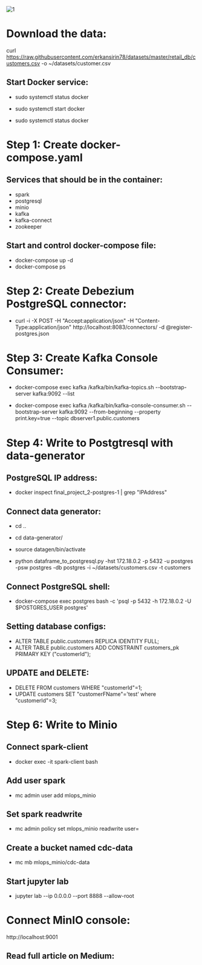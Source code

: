    ![1](https://user-images.githubusercontent.com/73841520/219899544-8acb7985-5ee9-438a-91ed-ede1795ea9cd.png)

# Download the data:

curl https://raw.githubusercontent.com/erkansirin78/datasets/master/retail_db/customers.csv -o ~/datasets/customer.csv

## Start Docker service:

* sudo systemctl status docker

* sudo systemctl start docker

* sudo systemctl status docker

# Step 1: Create docker-compose.yaml

## Services that should be in the container:

- spark
- postgresql
- minio
- kafka
- kafka-connect
- zookeeper

## Start and control docker-compose file:
- docker-compose up -d
- docker-compose ps 

# Step 2: Create Debezium PostgreSQL connector:
* curl -i -X POST -H "Accept:application/json" -H "Content-Type:application/json" http://localhost:8083/connectors/ -d @register-postgres.json


# Step 3: Create Kafka Console Consumer:
* docker-compose exec kafka /kafka/bin/kafka-topics.sh --bootstrap-server kafka:9092 --list

* docker-compose exec kafka /kafka/bin/kafka-console-consumer.sh --bootstrap-server kafka:9092 --from-beginning --property print.key=true --topic dbserver1.public.customers


# Step 4: Write to Postgtresql with data-generator

## PostgreSQL IP address:
* docker inspect final_project_2-postgres-1 | grep "IPAddress"

## Connect data generator:
* cd ..
* cd data-generator/
* source datagen/bin/activate

* python dataframe_to_postgresql.py -hst 172.18.0.2 -p 5432 -u postgres -psw postgres -db postgres -i ~/datasets/customers.csv -t customers

## Connect PostgreSQL shell:
* docker-compose exec postgres bash -c 'psql -p 5432 -h 172.18.0.2 -U $POSTGRES_USER postgres'

## Setting database configs:
* ALTER TABLE public.customers REPLICA IDENTITY FULL;
* ALTER TABLE public.customers ADD CONSTRAINT customers_pk PRIMARY KEY ("customerId");

## UPDATE and DELETE:
* DELETE FROM customers WHERE "customerId"=1;
* UPDATE customers SET "customerFName"='test' where "customerId"=3;


# Step 6: Write to Minio

## Connect spark-client
* docker exec -it spark-client bash

## Add user spark
* mc admin user add mlops_minio <user> <password>

## Set spark readwrite
* mc admin policy set mlops_minio readwrite user=<user>

## Create a bucket named cdc-data
* mc mb mlops_minio/cdc-data

## Start jupyter lab
* jupyter lab --ip 0.0.0.0 --port 8888 --allow-root

# Connect MinIO console:
http://localhost:9001


## Read full article on Medium:

